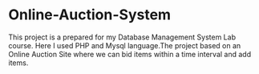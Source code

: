 # Online-Auction-System
This project is a prepared for my Database Management System Lab course. Here I used PHP and Mysql language.The project based on an
Online Auction Site where we can bid items within a time interval and add items.
